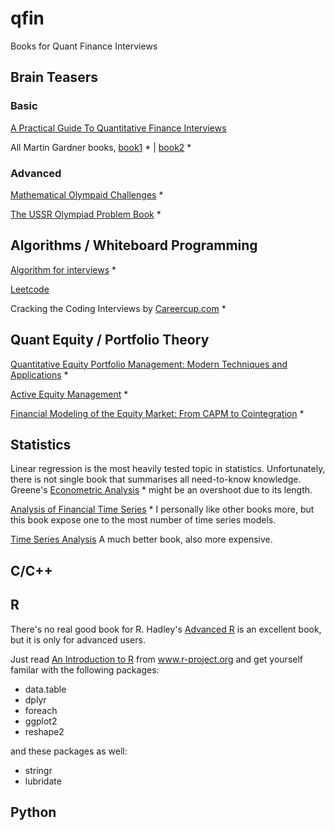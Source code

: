 # qfin
Books for Quant Finance Interviews

## Brain Teasers

### Basic
[A Practical Guide To Quantitative Finance Interviews](http://www.amazon.com/Practical-Guide-Quantitative-Finance-Interviews/dp/1438236662)

All Martin Gardner books, 
  [book1](http://www.amazon.com/Mathematical-Logic-Puzzles-Dover-Recreational/dp/0486281523) * |
  [book2](http://www.amazon.com/Entertaining-Mathematical-Puzzles-Martin-Gardner/dp/0486252116) *
  
### Advanced

[Mathematical Olympaid Challenges](http://www.amazon.com/Mathematical-Olympiad-Challenges-Titu-Andreescu/dp/0817645284) *

[The USSR Olympiad Problem Book](http://www.amazon.com/The-USSR-Olympiad-Problem-Book/dp/0486277097) *

## Algorithms / Whiteboard Programming

[Algorithm for interviews](http://www.amazon.com/Algorithms-Interviews-Adnan-Aziz/dp/1453792996) *

[Leetcode](https://leetcode.com/)

Cracking the Coding Interviews by [Careercup.com](http://www.careercup.com/) *

## Quant Equity / Portfolio Theory

[Quantitative Equity Portfolio Management: Modern Techniques and Applications](http://www.amazon.com/Quantitative-Equity-Portfolio-Management-Applications/dp/1584885580) *

[Active Equity Management](http://www.amazon.com/Active-Equity-Management-Xinfeng-Zhou/dp/0692297774) *

[Financial Modeling of the Equity Market: From CAPM to Cointegration](http://www.amazon.com/Financial-Modeling-Equity-Market-Cointegration/dp/0471699004) *

## Statistics

Linear regression is the most heavily tested topic in statistics. Unfortunately, there is not single book that summarises all need-to-know knowledge. Greene's [Econometric Analysis](http://www.amazon.com/Econometric-Analysis-7th-William-Greene/dp/0131395386) * might be an overshoot due to its length.

[Analysis of Financial Time Series](http://www.amazon.com/Analysis-Financial-Time-Series-Ruey/dp/0470414359) * I personally like other books more, but this book expose one to the most number of time series models.

[Time Series Analysis](http://press.princeton.edu/titles/5386.html) A much better book, also more expensive.

## C/C++

## R

There's no real good book for R. Hadley's [Advanced R](http://adv-r.had.co.nz/) is an excellent book, but it is only for advanced users.

Just read [An Introduction to R](https://cran.r-project.org/doc/manuals/r-release/R-intro.html) from www.r-project.org and get yourself familar with the following packages:

- data.table
- dplyr
- foreach
- ggplot2
- reshape2

and these packages as well:

- stringr
- lubridate

## Python

